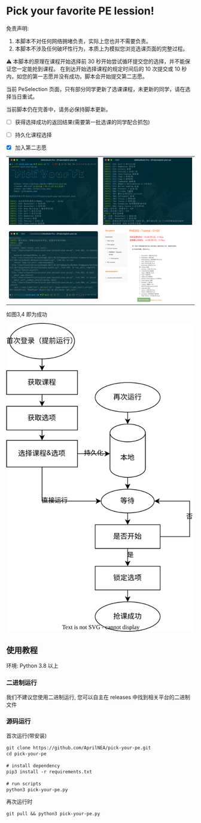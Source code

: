 # Pick your favorite PE lession!

免责声明:

1. 本脚本不对任何网络拥堵负责，实际上您也并不需要负责。
2. 本脚本不涉及任何破坏性行为，本质上为模拟您浏览选课页面的完整过程。

⚠️ 本脚本的原理在课程开始选择前 30 秒开始尝试循环提交您的选择，并不能保证您一定能抢到课程。
在到达开始选择课程的规定时间后的 10 次提交或 10 秒内，如您的第一志愿并没有成功，脚本会开始提交第二志愿。

当前 PeSelection 页面，只有部分同学更新了选课课程，未更新的同学，请在选择当日重试。

当前脚本仍在完善中，请务必保持脚本更新。

- [ ] 获得选择成功的返回结果(需要第一批选课的同学配合抓包)
- [ ] 持久化课程选择
- [x] 加入第二志愿


|||
|--|--|
| <img src="./docs/demo.png" width="500"/>| <img src="./docs/demo2.png" width="500"/> |
| <img src="./docs/demo3.png" width="500"/>| <img src="./docs/demo4.png" width="500"/> |

如图3,4 即为成功

![流程图](./docs/pick-your-pe.drawio.svg)

## 使用教程

环境: Python 3.8 以上

### 二进制运行
我们不建议您使用二进制运行, 您可以自主在 releases 中找到相关平台的二进制文件

### 源码运行

首次运行(带安装)
```shell
git clone https://github.com/AprilNEA/pick-your-pe.git
cd pick-your-pe

# install dependency
pip3 install -r requirements.txt

# run scripts
python3 pick-your-pe.py
```

再次运行时
```shell
git pull && python3 pick-your-pe.py
```
